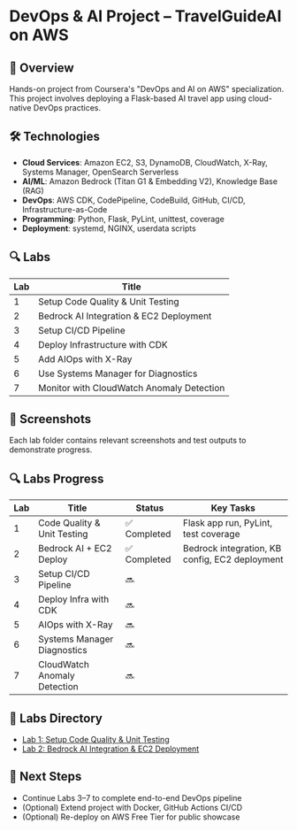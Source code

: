 # DevOps & AI Project – TravelGuideAI on AWS

## 📌 Overview
Hands-on project from Coursera's "DevOps and AI on AWS" specialization. This project involves deploying a Flask-based AI travel app using cloud-native DevOps practices.

## 🛠️ Technologies
- **Cloud Services**: Amazon EC2, S3, DynamoDB, CloudWatch, X-Ray, Systems Manager, OpenSearch Serverless
- **AI/ML**: Amazon Bedrock (Titan G1 & Embedding V2), Knowledge Base (RAG)
- **DevOps**: AWS CDK, CodePipeline, CodeBuild, GitHub, CI/CD, Infrastructure-as-Code
- **Programming**: Python, Flask, PyLint, unittest, coverage
- **Deployment**: systemd, NGINX, userdata scripts

## 🔍 Labs

| Lab | Title |
|-----|-------------------------------|
| 1 | Setup Code Quality & Unit Testing |
| 2 | Bedrock AI Integration & EC2 Deployment |
| 3 | Setup CI/CD Pipeline |
| 4 | Deploy Infrastructure with CDK |
| 5 | Add AIOps with X-Ray |
| 6 | Use Systems Manager for Diagnostics |
| 7 | Monitor with CloudWatch Anomaly Detection |

## 📸 Screenshots
Each lab folder contains relevant screenshots and test outputs to demonstrate progress.

## 🔍 Labs Progress

| Lab | Title | Status | Key Tasks |
|-----|-------|--------|-----------|
| 1 | Code Quality & Unit Testing | ✅ Completed | Flask app run, PyLint, test coverage |
| 2 | Bedrock AI + EC2 Deploy | ✅ Completed | Bedrock integration, KB config, EC2 deployment |
| 3 | Setup CI/CD Pipeline | 🔜 | |
| 4 | Deploy Infra with CDK | 🔜 | |
| 5 | AIOps with X-Ray | 🔜 | |
| 6 | Systems Manager Diagnostics | 🔜 | |
| 7 | CloudWatch Anomaly Detection | 🔜 | |

## 📁 Labs Directory

- [Lab 1: Setup Code Quality & Unit Testing](./lab1-setup-code-quality/)
- [Lab 2: Bedrock AI Integration & EC2 Deployment](./lab2-deploy-base-app/)

## 🧪 Next Steps
- Continue Labs 3–7 to complete end-to-end DevOps pipeline
- (Optional) Extend project with Docker, GitHub Actions CI/CD
- (Optional) Re-deploy on AWS Free Tier for public showcase
